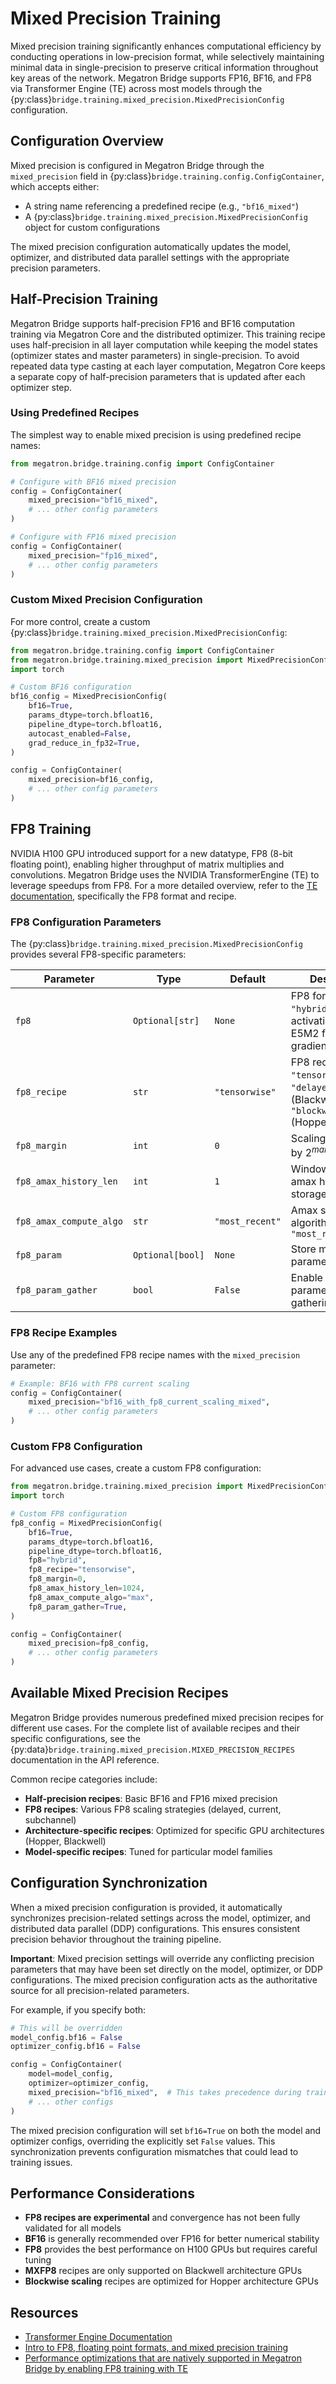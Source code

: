 # Mixed Precision Training

Mixed precision training significantly enhances computational efficiency by conducting operations in low-precision format, while selectively maintaining minimal data in single-precision to preserve critical information throughout key areas of the network. Megatron Bridge supports FP16, BF16, and FP8 via Transformer Engine (TE) across most models through the {py:class}`bridge.training.mixed_precision.MixedPrecisionConfig` configuration.

## Configuration Overview

Mixed precision is configured in Megatron Bridge through the `mixed_precision` field in {py:class}`bridge.training.config.ConfigContainer`, which accepts either:
- A string name referencing a predefined recipe (e.g., `"bf16_mixed"`)  
- A {py:class}`bridge.training.mixed_precision.MixedPrecisionConfig` object for custom configurations

The mixed precision configuration automatically updates the model, optimizer, and distributed data parallel settings with the appropriate precision parameters.

## Half-Precision Training

Megatron Bridge supports half-precision FP16 and BF16 computation training via Megatron Core and the distributed optimizer. This training recipe uses half-precision in all layer computation while keeping the model states (optimizer states and master parameters) in single-precision. To avoid repeated data type casting at each layer computation, Megatron Core keeps a separate copy of half-precision parameters that is updated after each optimizer step.

### Using Predefined Recipes

The simplest way to enable mixed precision is using predefined recipe names:

```python
from megatron.bridge.training.config import ConfigContainer

# Configure with BF16 mixed precision
config = ConfigContainer(
    mixed_precision="bf16_mixed",
    # ... other config parameters
)

# Configure with FP16 mixed precision  
config = ConfigContainer(
    mixed_precision="fp16_mixed",
    # ... other config parameters
)
```

### Custom Mixed Precision Configuration

For more control, create a custom {py:class}`bridge.training.mixed_precision.MixedPrecisionConfig`:

```python
from megatron.bridge.training.config import ConfigContainer
from megatron.bridge.training.mixed_precision import MixedPrecisionConfig
import torch

# Custom BF16 configuration
bf16_config = MixedPrecisionConfig(
    bf16=True,
    params_dtype=torch.bfloat16,
    pipeline_dtype=torch.bfloat16,
    autocast_enabled=False,
    grad_reduce_in_fp32=True,
)

config = ConfigContainer(
    mixed_precision=bf16_config,
    # ... other config parameters
)
```

## FP8 Training

NVIDIA H100 GPU introduced support for a new datatype, FP8 (8-bit floating point), enabling higher throughput of matrix multiplies and convolutions. Megatron Bridge uses the NVIDIA TransformerEngine (TE) to leverage speedups from FP8. For a more detailed overview, refer to the [TE documentation](https://docs.nvidia.com/deeplearning/transformer-engine/user-guide/index.html), specifically the FP8 format and recipe.

### FP8 Configuration Parameters

The {py:class}`bridge.training.mixed_precision.MixedPrecisionConfig` provides several FP8-specific parameters:

| Parameter | Type | Default | Description |
|-----------|------|---------|-------------|
| `fp8` | `Optional[str]` | `None` | FP8 format: `"hybrid"` (E4M3 for activations/weights, E5M2 for gradients) or `"e4m3"` |
| `fp8_recipe` | `str` | `"tensorwise"` | FP8 recipe type: `"tensorwise"`, `"delayed"`, `"mxfp8"` (Blackwell only), `"blockwise"` (Hopper only) |
| `fp8_margin` | `int` | `0` | Scaling factor shift by $2^{margin}$ |
| `fp8_amax_history_len` | `int` | `1` | Window size for amax history storage |
| `fp8_amax_compute_algo` | `str` | `"most_recent"` | Amax selection algorithm: `"max"` or `"most_recent"` |
| `fp8_param` | `Optional[bool]` | `None` | Store module-level parameters in FP8 |
| `fp8_param_gather` | `bool` | `False` | Enable FP8 parameter gathering |

### FP8 Recipe Examples

Use any of the predefined FP8 recipe names with the `mixed_precision` parameter:

```python
# Example: BF16 with FP8 current scaling
config = ConfigContainer(
    mixed_precision="bf16_with_fp8_current_scaling_mixed",
    # ... other config parameters
)
```

### Custom FP8 Configuration

For advanced use cases, create a custom FP8 configuration:

```python
from megatron.bridge.training.mixed_precision import MixedPrecisionConfig
import torch

# Custom FP8 configuration
fp8_config = MixedPrecisionConfig(
    bf16=True,
    params_dtype=torch.bfloat16,
    pipeline_dtype=torch.bfloat16,
    fp8="hybrid",
    fp8_recipe="tensorwise", 
    fp8_margin=0,
    fp8_amax_history_len=1024,
    fp8_amax_compute_algo="max",
    fp8_param_gather=True,
)

config = ConfigContainer(
    mixed_precision=fp8_config,
    # ... other config parameters
)
```

## Available Mixed Precision Recipes

Megatron Bridge provides numerous predefined mixed precision recipes for different use cases. For the complete list of available recipes and their specific configurations, see the {py:data}`bridge.training.mixed_precision.MIXED_PRECISION_RECIPES` documentation in the API reference.

Common recipe categories include:
- **Half-precision recipes**: Basic BF16 and FP16 mixed precision
- **FP8 recipes**: Various FP8 scaling strategies (delayed, current, subchannel)
- **Architecture-specific recipes**: Optimized for specific GPU architectures (Hopper, Blackwell)
- **Model-specific recipes**: Tuned for particular model families

## Configuration Synchronization

When a mixed precision configuration is provided, it automatically synchronizes precision-related settings across the model, optimizer, and distributed data parallel (DDP) configurations. This ensures consistent precision behavior throughout the training pipeline.

**Important**: Mixed precision settings will override any conflicting precision parameters that may have been set directly on the model, optimizer, or DDP configurations. The mixed precision configuration acts as the authoritative source for all precision-related parameters.

For example, if you specify both:
```python
# This will be overridden
model_config.bf16 = False
optimizer_config.bf16 = False

config = ConfigContainer(
    model=model_config,
    optimizer=optimizer_config,
    mixed_precision="bf16_mixed",  # This takes precedence during training
    # ... other configs
)
```

The mixed precision configuration will set `bf16=True` on both the model and optimizer configs, overriding the explicitly set `False` values. This synchronization prevents configuration mismatches that could lead to training issues.

## Performance Considerations

- **FP8 recipes are experimental** and convergence has not been fully validated for all models
- **BF16** is generally recommended over FP16 for better numerical stability
- **FP8** provides the best performance on H100 GPUs but requires careful tuning
- **MXFP8** recipes are only supported on Blackwell architecture GPUs
- **Blockwise scaling** recipes are optimized for Hopper architecture GPUs

## Resources

- [Transformer Engine Documentation](https://docs.nvidia.com/deeplearning/transformer-engine/user-guide/index.html)
- [Intro to FP8, floating point formats, and mixed precision training](https://docs.nvidia.com/deeplearning/transformer-engine/user-guide/examples/fp8_primer.html#Introduction-to-FP8)
- [Performance optimizations that are natively supported in Megatron Bridge by enabling FP8 training with TE](https://docs.nvidia.com/deeplearning/transformer-engine/user-guide/examples/advanced_optimizations.html)
